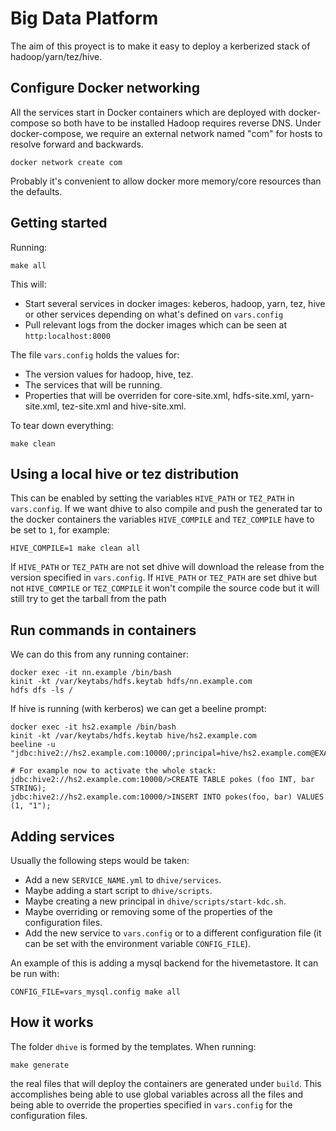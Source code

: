 # Big Data Platform

The aim of this proyect is to make it easy to deploy a kerberized stack of hadoop/yarn/tez/hive.

## Configure Docker networking

All the services start in Docker containers which are deployed with docker-compose so both have
to be installed Hadoop requires reverse DNS.  Under docker-compose, we require an external
network named "com"  for hosts to resolve forward and backwards.

```
docker network create com
```
Probably it's convenient to allow docker more memory/core resources than the defaults.

## Getting started

Running:
```
make all
```

This will:
- Start several services in docker images: keberos, hadoop, yarn, tez, hive or other services
depending on what's defined on `vars.config`
- Pull relevant logs from the docker images which can be seen at `http:localhost:8000`

The file `vars.config` holds the values for:
- The version values for hadoop, hive, tez. 
- The services that will be running.
- Properties that will be overriden for core-site.xml, hdfs-site.xml, yarn-site.xml, tez-site.xml and hive-site.xml.

To tear down everything:
```
make clean
```

## Using a local hive or tez distribution

This can be enabled by setting the variables `HIVE_PATH` or `TEZ_PATH` in `vars.config`. If we want 
dhive to also compile and push the generated tar to the docker containers the variables 
`HIVE_COMPILE` and `TEZ_COMPILE` have to be set to `1`, for example:
```
HIVE_COMPILE=1 make clean all
```

If `HIVE_PATH` or `TEZ_PATH` are not set dhive will download the release from the version specified in `vars.config`.
If `HIVE_PATH` or `TEZ_PATH` are set dhive but not `HIVE_COMPILE` or `TEZ_COMPILE` it won't compile the 
source code but it will still try to get the tarball from the path


## Run commands in containers

We can do this from any running container:
```
docker exec -it nn.example /bin/bash
kinit -kt /var/keytabs/hdfs.keytab hdfs/nn.example.com
hdfs dfs -ls /
```

If hive is running (with kerberos) we can get a beeline prompt:
```
docker exec -it hs2.example /bin/bash
kinit -kt /var/keytabs/hdfs.keytab hive/hs2.example.com
beeline -u "jdbc:hive2://hs2.example.com:10000/;principal=hive/hs2.example.com@EXAMPLE.COM;hive.server2.proxy.user=hive/hs2.example.com@EXAMPLE.COM"

# For example now to activate the whole stack:
jdbc:hive2://hs2.example.com:10000/>CREATE TABLE pokes (foo INT, bar STRING);
jdbc:hive2://hs2.example.com:10000/>INSERT INTO pokes(foo, bar) VALUES (1, "1");
```

## Adding services

Usually the following steps would be taken:
- Add a new `SERVICE_NAME.yml` to `dhive/services`.
- Maybe adding a start script to `dhive/scripts`.
- Maybe creating a new principal in `dhive/scripts/start-kdc.sh`.
- Maybe overriding or removing some of the properties of the configuration files.
- Add the new service to `vars.config` or to a different configuration file (it can be
set with the environment variable `CONFIG_FILE`).

An example of this is adding a mysql backend for the hivemetastore. It can be run with:
```
CONFIG_FILE=vars_mysql.config make all
```

## How it works
The folder `dhive` is formed by the templates. When running:
```
make generate
```
the real files that will deploy the containers are generated under `build`.
This accomplishes being able to use global variables across all the files
and being able to override the properties specified in `vars.config` for the
configuration files.
